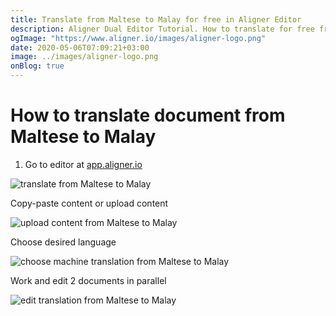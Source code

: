 ```yaml
---
title: Translate from Maltese to Malay for free in Aligner Editor
description: Aligner Dual Editor Tutorial. How to translate for free from Maltese to Malay. Aligner is multilingual document management platform. 
ogImage: "https://www.aligner.io/images/aligner-logo.png"
date: 2020-05-06T07:09:21+03:00
image: ../images/aligner-logo.png
onBlog: true
---
```


# How to translate document from Maltese to Malay

1. Go to editor at [app.aligner.io](https://app.aligner.io "Aligner App web page")

![translate from Maltese to Malay](../aligner-blank-editor.png "translate from Maltese to Malay")

Copy-paste content or upload content

![upload content from Maltese to Malay](../aligner-uploaded-document.png "upload content from Maltese to Malay")

Choose desired language

![choose machine translation from Maltese to Malay](../aligner-language-dropdown.png "choose machine translation from Maltese to Malay")

Work and edit 2 documents in parallel

![edit translation from Maltese to Malay](../aligner-double-sitded-editor.png "edit translation from Maltese to Malay")

